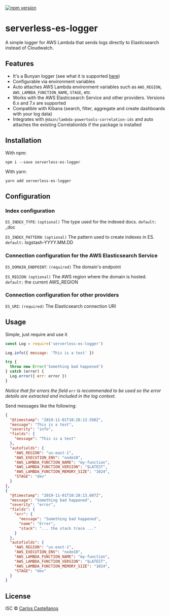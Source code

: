 [![npm version](https://badge.fury.io/js/serverless-es-logger.svg)](https://badge.fury.io/js/serverless-es-logger)

# serverless-es-logger

A simple logger for AWS Lambda that sends logs directly to Elasticsearch instead of Cloudwatch.

## Features

- It's a Bunyan logger (see what it is supported [here](https://github.com/trentm/node-bunyan))
- Configurable via environment variables
- Auto attaches AWS Lambda environment variables such as `AWS_REGION`, `AWS_LAMBDA_FUNCTION_NAME`, `STAGE`, etc
- Works with the AWS Elasticsearch Service and other providers. Versions 6.x and 7.x are supported
- Compatible with Kibana (search, filter, aggregate and create dashboards with your log data)
- Integrates with `@dazn/lambda-powertools-correlation-ids` and auto attaches the existing CorrelationIds if the package is installed

## Installation

With npm:

```
npm i --save serverless-es-logger
```

With yarn:

```
yarn add serverless-es-logger
```

## Configuration

### Index configuration

`ES_INDEX_TYPE`: `(optional)` The type used for the indexed docs. `default:` _doc

`ES_INDEX_PATTERN`: `(optional)` The pattern used to create indexes in ES. `default:` logstash-YYYY.MM.DD

### Connection configuration for the AWS Elasticsearch Service

`ES_DOMAIN_ENDPOINT`: `(required)` The domain's endpoint

`ES_REGION`: `(optional)` The AWS region where the domain is hosted. `default:` the current AWS_REGION

### Connection configuration for other providers

`ES_URI`: `(required)` The Elasticsearch connection URI

## Usage

Simple, just require and use it

```javascript
const Log = require('serverless-es-logger')

Log.info({ message: 'This is a test' })

try {
  throw new Error('Something bad happened')
} catch (error) {
  Log.error({ err: error })
}
```

*Notice that for errors the field `err` is recommended to be used so the error details are extracted and included in the log context.*

Send messages like the following:

```json
{
  "@timestamp": "2019-11-01T10:28:13.598Z",
  "message": "This is a test",
  "severity": "info",
  "fields": {
    "message": "This is a test"
  },
  "autofields": {
    "AWS_REGION": "us-east-1",
    "AWS_EXECUTION_ENV": "node10",
    "AWS_LAMBDA_FUNCTION_NAME": "my-function",
    "AWS_LAMBDA_FUNCTION_VERSION": "$LATEST",
    "AWS_LAMBDA_FUNCTION_MEMORY_SIZE": "1024",
    "STAGE": "dev"
  }
},
{
  "@timestamp": "2019-11-01T10:28:13.607Z",
  "message": "Something bad happened",
  "severity": "error",
  "fields": {
    "err": {
      "message": "Something bad happened",
      "name": "Error",
      "stack": "... the stack trace ..."
    }
  },
  "autofields": {
    "AWS_REGION": "us-east-1",
    "AWS_EXECUTION_ENV": "node10",
    "AWS_LAMBDA_FUNCTION_NAME": "my-function",
    "AWS_LAMBDA_FUNCTION_VERSION": "$LATEST",
    "AWS_LAMBDA_FUNCTION_MEMORY_SIZE": "1024",
    "STAGE": "dev"
  }
}
```

## <a name="license"></a>License

ISC © [Carlos Castellanos](https://github.com/ccverak)
